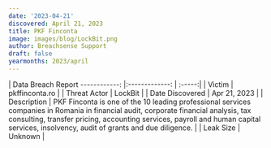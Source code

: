 ```yaml
---
date: '2023-04-21'
discovered: April 21, 2023
title: PKF Finconta
image: images/blog/LockBit.png
author: Breachsense Support
draft: false
yearmonths: 2023/april
---
```



| Data Breach Report
------------:     |:-------------:    | :-----:|
| Victim      | pkffinconta.ro      | 
| Threat Actor      | LockBit      | 
| Date Discovered      | Apr 21, 2023      | 
| Description      | PKF Finconta is one of the 10 leading professional services companies in Romania in financial audit, corporate financial analysis, tax consulting, transfer pricing, accounting services, payroll and human capital services, insolvency, audit of grants and due diligence.      | 
| Leak Size      | Unknown      | 

